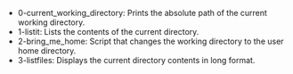 - 0-current_working_directory: Prints the absolute path of the current working directory.
- 1-listit: Lists the contents of the current directory.
- 2-bring_me_home: Script that changes the working directory to the user home directory.
- 3-listfiles: Displays the current directory contents in long format.
